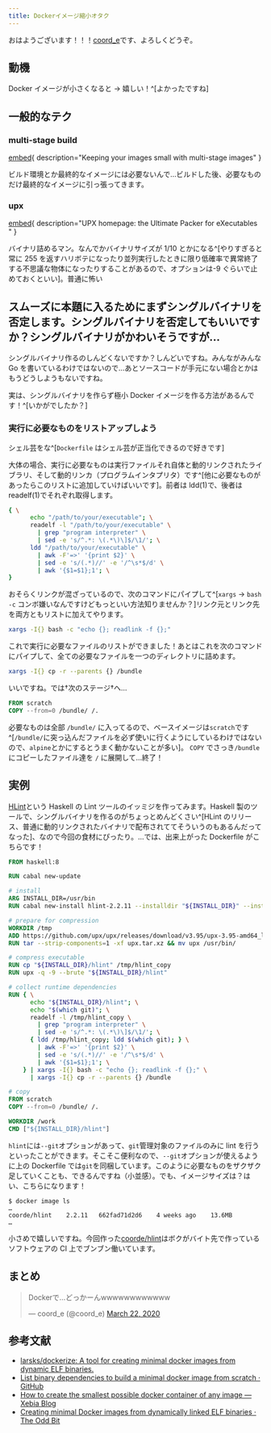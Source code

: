 ```yaml
---
title: Dockerイメージ縮小オタク
---
```


おはようございます！！！[coord_e](https://twitter.com/coord_e)です、よろしくどうぞ。

## 動機

Docker イメージが小さくなると → 嬉しい！^[よかったですね]

## 一般的なテク

### multi-stage build

[embed](https://docs.docker.com/develop/develop-images/multistage-build/ "Use multi-stage builds"){ description="Keeping your images small with multi-stage images" }

ビルド環境とか最終的なイメージには必要ないんで…ビルドした後、必要なものだけ最終的なイメージに引っ張ってきます。

### upx

[embed](https://upx.github.io/ "UPX: the Ultimate Packer for eXecutables"){ description="UPX homepage: the Ultimate Packer for eXecutables " }

バイナリ詰めるマン。なんでかバイナリサイズが 1/10 とかになる^[やりすぎると常に 255 を返すハリボテになったり並列実行したときに限り低確率で異常終了する不思議な物体になったりすることがあるので、オプションは-9 ぐらいで止めておくといい]。普通に怖い

## スムーズに本題に入るためにまずシングルバイナリを否定します。シングルバイナリを否定してもいいですか？シングルバイナリがかわいそうですが…

シングルバイナリ作るのしんどくないですか？しんどいですね。みんながみんな Go を書いているわけではないので…あとソースコードが手元にない場合とかはもうどうしようもないですね。

実は、シングルバイナリを作らず極小 Docker イメージを作る方法があるんです！^[いかがでしたか？]

### 実行に必要なものをリストアップしよう

シェル芸をな^[`Dockerfile` はシェル芸が正当化できるので好きです]

大体の場合、実行に必要なものは実行ファイルそれ自体と動的リンクされたライブラリ、そして動的リンカ（プログラムインタプリタ）です^[他に必要なものがあったらこのリストに追加していけばいいです]。前者は ldd(1)で、後者は readelf(1)でそれぞれ取得します。

```bash
{ \
      echo "/path/to/your/executable"; \
      readelf -l "/path/to/your/executable" \
        | grep "program interpreter" \
        | sed -e 's/^.*: \(.*\)\]$/\1/'; \
      ldd "/path/to/your/executable" \
        | awk -F'=>' '{print $2}' \
        | sed -e 's/(.*)//' -e '/^\s*$/d' \
        | awk '{$1=$1};1'; \
}
```

おそらくリンクが混ざっているので、次のコマンドにパイプして^[`xargs` → `bash -c` コンボ嫌いなんですけどもっといい方法知りませんか？]リンク元とリンク先を両方ともリストに加えてやります。

```bash
xargs -I{} bash -c "echo {}; readlink -f {};"
```

これで実行に必要なファイルのリストができました！あとはこれを次のコマンドにパイプして、全ての必要なファイルを一つのディレクトリに詰めます。

```bash
xargs -I{} cp -r --parents {} /bundle
```

いいですね。では†次のステージ†へ…

```dockerfile
FROM scratch
COPY --from=0 /bundle/ /.
```

必要なものは全部 `/bundle/` に入ってるので、ベースイメージは`scratch`です^[`/bundle/`に突っ込んだファイルを必ず使いに行くようにしているわけではないので、`alpine`とかにするとうまく動かないことが多い]。 `COPY` でさっき`/bundle`にコピーしたファイル達を `/` に展開して…終了！

## 実例

[HLint](https://github.com/ndmitchell/hlint)という Haskell の Lint ツールのイッミジを作ってみます。Haskell 製のツールで、シングルバイナリを作るのがちょっとめんどくさい^[HLint のリリース、普通に動的リンクされたバイナリで配布されててそういうのもあるんだってなった]、なので今回の食材にぴったり。…では、出来上がった Dockerfile がこちらです！

```dockerfile
FROM haskell:8

RUN cabal new-update

# install
ARG INSTALL_DIR=/usr/bin
RUN cabal new-install hlint-2.2.11 --installdir "${INSTALL_DIR}" --install-method copy

# prepare for compression
WORKDIR /tmp
ADD https://github.com/upx/upx/releases/download/v3.95/upx-3.95-amd64_linux.tar.xz upx.tar.xz
RUN tar --strip-components=1 -xf upx.tar.xz && mv upx /usr/bin/

# compress executable
RUN cp "${INSTALL_DIR}/hlint" /tmp/hlint_copy
RUN upx -q -9 --brute "${INSTALL_DIR}/hlint"

# collect runtime dependencies
RUN { \
      echo "${INSTALL_DIR}/hlint"; \
      echo "$(which git)"; \
      readelf -l /tmp/hlint_copy \
        | grep "program interpreter" \
        | sed -e 's/^.*: \(.*\)\]$/\1/'; \
      { ldd /tmp/hlint_copy; ldd $(which git); } \
        | awk -F'=>' '{print $2}' \
        | sed -e 's/(.*)//' -e '/^\s*$/d' \
        | awk '{$1=$1};1'; \
    } | xargs -I{} bash -c "echo {}; readlink -f {};" \
      | xargs -I{} cp -r --parents {} /bundle

# copy
FROM scratch
COPY --from=0 /bundle/ /.

WORKDIR /work
CMD ["${INSTALL_DIR}/hlint"]
```

`hlint`には`--git`オプションがあって、`git`管理対象のファイルのみに lint を行うといったことができます。そこそこ便利なので、`--git`オプションが使えるように上の Dockerfile では`git`を同梱しています。このように必要なものをザクザク足していくことも、できるんですね（小並感）。でも、イメージサイズは？はい、こちらになります！

```
$ docker image ls
…
coorde/hlint    2.2.11   662fad71d2d6    4 weeks ago    13.6MB
…
```

小さめで嬉しいですね。今回作った[coorde/hlint](https://hub.docker.com/r/coorde/hlint)はボクがバイト先で作っているソフトウェアの CI 上でブンブン働いています。

## まとめ

<blockquote class="twitter-tweet"><p lang="ja" dir="ltr">Dockerで…どっかーんwwwwwwwwwwww</p>&mdash; coord_e (@coord_e) <a href="https://twitter.com/coord_e/status/1241690386071863298?ref_src=twsrc%5Etfw">March 22, 2020</a></blockquote> <script async src="https://platform.twitter.com/widgets.js" charset="utf-8"></script>

## 参考文献

- [larsks/dockerize: A tool for creating minimal docker images from dynamic ELF binaries.](https://github.com/larsks/dockerize)
- [List binary dependencies to build a minimal docker image from scratch · GitHub](https://gist.github.com/bcardiff/85ae47e66ff0df35a78697508fcb49af)
- [How to create the smallest possible docker container of any image — Xebia Blog](https://xebia.com/blog/how-to-create-the-smallest-possible-docker-container-of-any-image/)
- [Creating minimal Docker images from dynamically linked ELF binaries · The Odd Bit](https://blog.oddbit.com/post/2015-02-05-creating-minimal-docker-images/)
